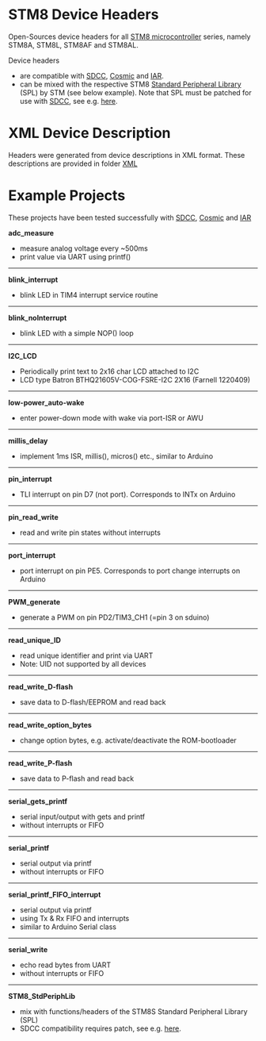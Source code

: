# STM8 Device Headers 

Open-Sources device headers for all [STM8 microcontroller](https://www.st.com/en/microcontrollers-microprocessors/stm8-8-bit-mcus.html)
series, namely STM8A, STM8L, STM8AF and STM8AL. 

Device headers
  - are compatible with [SDCC](http://sdcc.sourceforge.net/), 
[Cosmic](https://cosmic-software.com/stm8.php) and [IAR](https://www.iar.com/iar-embedded-workbench).
  - can be mixed with the respective STM8 
[Standard Peripheral Library](https://www.st.com/content/st_com/en/search.html#q=STM8%20Standard%20Peripheral%20Library-t=tools-page=1) (SPL) by STM (see below example). Note that
SPL must be patched for use with [SDCC](http://sdcc.sourceforge.net/), see e.g. [here](https://github.com/gicking/STM8-SPL_SDCC_patch).


# XML Device Description 

Headers were generated from device descriptions in XML format. 
These descriptions are provided in folder [XML](https://github.com/gicking/STM8_headers/tree/master/XML)


# Example Projects 

These projects have been tested successfully with [SDCC](http://sdcc.sourceforge.net/), 
[Cosmic](https://cosmic-software.com/stm8.php) and [IAR](https://www.iar.com/iar-embedded-workbench)

**adc_measure**
  - measure analog voltage every ~500ms
  - print value via UART using printf()

------------------------

**blink_interrupt**
  - blink LED in TIM4 interrupt service routine

------------------------

**blink_noInterrupt**
  - blink LED with a simple NOP() loop

------------------------

**I2C_LCD**
  - Periodically print text to 2x16 char LCD attached to I2C
  - LCD type Batron BTHQ21605V-COG-FSRE-I2C 2X16 (Farnell 1220409)

------------------------

**low-power_auto-wake**
  - enter power-down mode with wake via port-ISR or AWU

------------------------

**millis_delay**
  - implement 1ms ISR, millis(), micros() etc., similar to  Arduino

------------------------

**pin_interrupt**
  - TLI interrupt on pin D7 (not port). Corresponds to INTx on Arduino

------------------------

**pin_read_write**
  - read and write pin states without interrupts

------------------------

**port_interrupt**
  - port interrupt on pin PE5. Corresponds to port change interrupts on Arduino

------------------------

**PWM_generate**
  - generate a PWM on pin PD2/TIM3_CH1 (=pin 3 on sduino)

------------------------

**read_unique_ID**
  - read unique identifier and print via UART
  - Note: UID not supported by all devices

------------------------

**read_write_D-flash**
  - save data to D-flash/EEPROM and read back

------------------------

**read_write_option_bytes**
  - change option bytes, e.g. activate/deactivate the ROM-bootloader

------------------------

**read_write_P-flash**
  - save data to P-flash and read back

------------------------

**serial_gets_printf**
  - serial input/output with gets and printf
  - without interrupts or FIFO

------------------------

**serial_printf**
  - serial output via printf
  - without interrupts or FIFO

------------------------

**serial_printf_FIFO_interrupt**
  - serial output via printf
  - using Tx & Rx FIFO and interrupts
  - similar to Arduino Serial class
  
------------------------

**serial_write**
  - echo read bytes from UART
  - without interrupts or FIFO

------------------------

**STM8_StdPeriphLib**
  - mix with functions/headers of the STM8S Standard Peripheral Library (SPL)
  - SDCC compatibility requires patch, see e.g. [here](https://github.com/gicking/STM8-SPL_SDCC_patch).


